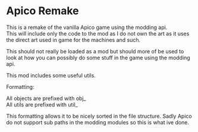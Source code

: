 # Apico Remake

This is a remake of the vanilla Apico game using the modding api.<br>
This will include only the code to the mod as I do not own the art as it uses the direct art used in game for the machines and such.

This should not really be loaded as a mod but should more of be used to look at how you can possibly do some stuff in the game using the modding api.

This mod includes some useful utils.

Formatting:

All objects are prefixed with obj_<br>
All utils are prefixed with util_

This formatting allows it to be nicely sorted in the file structure.
Sadly Apico do not support sub paths in the modding modules so this is what ive done.
